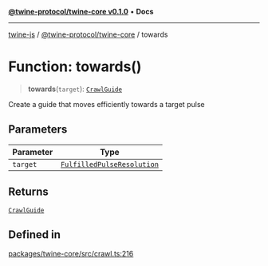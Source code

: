 [**@twine-protocol/twine-core v0.1.0**](../index.md) • **Docs**

***

[twine-js](../../../index.md) / [@twine-protocol/twine-core](../index.md) / towards

# Function: towards()

> **towards**(`target`): [`CrawlGuide`](../type-aliases/CrawlGuide.md)

Create a guide that moves efficiently towards a target pulse

## Parameters

| Parameter | Type |
| ------ | ------ |
| `target` | [`FulfilledPulseResolution`](../type-aliases/FulfilledPulseResolution.md) |

## Returns

[`CrawlGuide`](../type-aliases/CrawlGuide.md)

## Defined in

[packages/twine-core/src/crawl.ts:216](https://github.com/twine-protocol/twine-js/blob/3800995f9c83f4f5711bcf3062ea754a1e4448ce/packages/twine-core/src/crawl.ts#L216)
